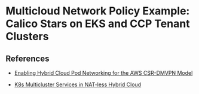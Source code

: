 # Multicloud Network Policy Example: Calico Stars on EKS and CCP Tenant Clusters

## References

- [Enabling Hybrid Cloud Pod Networking for the AWS CSR-DMVPN Model](../../AWS/AWSConfig/networking/docs/network/csr-dmvpn/pod-networking.md)

- [K8s Multicluster Services in NAT-less Hybrid Cloud](../../common/networking/multicluster_services.md)

